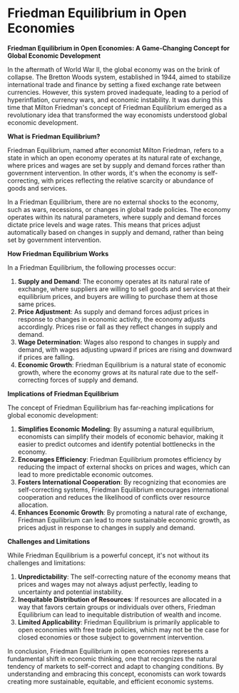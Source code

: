 # Friedman Equilibrium in Open Economies

**Friedman Equilibrium in Open Economies: A Game-Changing Concept for Global Economic Development**

In the aftermath of World War II, the global economy was on the brink of collapse. The Bretton Woods system, established in 1944, aimed to stabilize international trade and finance by setting a fixed exchange rate between currencies. However, this system proved inadequate, leading to a period of hyperinflation, currency wars, and economic instability. It was during this time that Milton Friedman's concept of Friedman Equilibrium emerged as a revolutionary idea that transformed the way economists understood global economic development.

**What is Friedman Equilibrium?**

Friedman Equilibrium, named after economist Milton Friedman, refers to a state in which an open economy operates at its natural rate of exchange, where prices and wages are set by supply and demand forces rather than government intervention. In other words, it's when the economy is self-correcting, with prices reflecting the relative scarcity or abundance of goods and services.

In a Friedman Equilibrium, there are no external shocks to the economy, such as wars, recessions, or changes in global trade policies. The economy operates within its natural parameters, where supply and demand forces dictate price levels and wage rates. This means that prices adjust automatically based on changes in supply and demand, rather than being set by government intervention.

**How Friedman Equilibrium Works**

In a Friedman Equilibrium, the following processes occur:

1. **Supply and Demand**: The economy operates at its natural rate of exchange, where suppliers are willing to sell goods and services at their equilibrium prices, and buyers are willing to purchase them at those same prices.
2. **Price Adjustment**: As supply and demand forces adjust prices in response to changes in economic activity, the economy adjusts accordingly. Prices rise or fall as they reflect changes in supply and demand.
3. **Wage Determination**: Wages also respond to changes in supply and demand, with wages adjusting upward if prices are rising and downward if prices are falling.
4. **Economic Growth**: Friedman Equilibrium is a natural state of economic growth, where the economy grows at its natural rate due to the self-correcting forces of supply and demand.

**Implications of Friedman Equilibrium**

The concept of Friedman Equilibrium has far-reaching implications for global economic development:

1. **Simplifies Economic Modeling**: By assuming a natural equilibrium, economists can simplify their models of economic behavior, making it easier to predict outcomes and identify potential bottlenecks in the economy.
2. **Encourages Efficiency**: Friedman Equilibrium promotes efficiency by reducing the impact of external shocks on prices and wages, which can lead to more predictable economic outcomes.
3. **Fosters International Cooperation**: By recognizing that economies are self-correcting systems, Friedman Equilibrium encourages international cooperation and reduces the likelihood of conflicts over resource allocation.
4. **Enhances Economic Growth**: By promoting a natural rate of exchange, Friedman Equilibrium can lead to more sustainable economic growth, as prices adjust in response to changes in supply and demand.

**Challenges and Limitations**

While Friedman Equilibrium is a powerful concept, it's not without its challenges and limitations:

1. **Unpredictability**: The self-correcting nature of the economy means that prices and wages may not always adjust perfectly, leading to uncertainty and potential instability.
2. **Inequitable Distribution of Resources**: If resources are allocated in a way that favors certain groups or individuals over others, Friedman Equilibrium can lead to inequitable distribution of wealth and income.
3. **Limited Applicability**: Friedman Equilibrium is primarily applicable to open economies with free trade policies, which may not be the case for closed economies or those subject to government intervention.

In conclusion, Friedman Equilibrium in open economies represents a fundamental shift in economic thinking, one that recognizes the natural tendency of markets to self-correct and adapt to changing conditions. By understanding and embracing this concept, economists can work towards creating more sustainable, equitable, and efficient economic systems.
